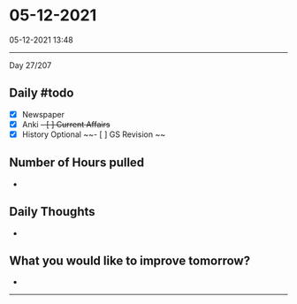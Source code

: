 # 05-12-2021
05-12-2021 13:48

---

Day 27/207

## Daily #todo 

- [x] Newspaper
- [x] Anki
~~- [ ] Current Affairs~~
- [x] History Optional
~~- [ ] GS Revision ~~

## Number of Hours pulled 
- 

## Daily Thoughts
- 


## What you would like to improve tomorrow?
- 



--- 
